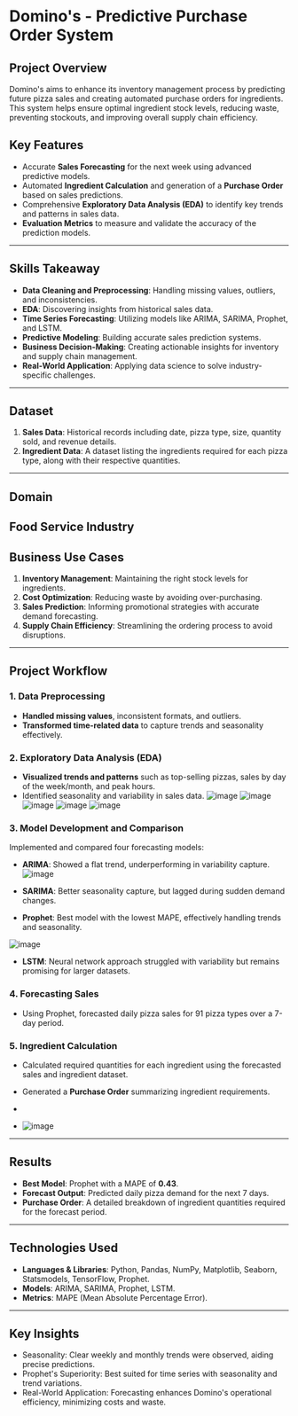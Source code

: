# Domino's - Predictive Purchase Order System

## Project Overview
Domino's aims to enhance its inventory management process by predicting future pizza sales and creating automated purchase orders for ingredients. This system helps ensure optimal ingredient stock levels, reducing waste, preventing stockouts, and improving overall supply chain efficiency.  

## Key Features
- Accurate **Sales Forecasting** for the next week using advanced predictive models.
- Automated **Ingredient Calculation** and generation of a **Purchase Order** based on sales predictions.
- Comprehensive **Exploratory Data Analysis (EDA)** to identify key trends and patterns in sales data.
- **Evaluation Metrics** to measure and validate the accuracy of the prediction models.

---

## Skills Takeaway
- **Data Cleaning and Preprocessing**: Handling missing values, outliers, and inconsistencies.
- **EDA**: Discovering insights from historical sales data.
- **Time Series Forecasting**: Utilizing models like ARIMA, SARIMA, Prophet, and LSTM.
- **Predictive Modeling**: Building accurate sales prediction systems.
- **Business Decision-Making**: Creating actionable insights for inventory and supply chain management.
- **Real-World Application**: Applying data science to solve industry-specific challenges.

---

## Dataset
1. **Sales Data**: Historical records including date, pizza type, size, quantity sold, and revenue details.
2. **Ingredient Data**: A dataset listing the ingredients required for each pizza type, along with their respective quantities.

---
## Domain
**Food Service Industry**
--
## Business Use Cases
1. **Inventory Management**: Maintaining the right stock levels for ingredients.
2. **Cost Optimization**: Reducing waste by avoiding over-purchasing.
3. **Sales Prediction**: Informing promotional strategies with accurate demand forecasting.
4. **Supply Chain Efficiency**: Streamlining the ordering process to avoid disruptions.

---

## Project Workflow

### 1. Data Preprocessing
- **Handled missing values**, inconsistent formats, and outliers.
- **Transformed time-related data** to capture trends and seasonality effectively.

### 2. Exploratory Data Analysis (EDA)
- **Visualized trends and patterns** such as top-selling pizzas, sales by day of the week/month, and peak hours.
- Identified seasonality and variability in sales data.
![image](https://github.com/user-attachments/assets/288b7483-2582-4eae-bc8c-749cf845d77f)
![image](https://github.com/user-attachments/assets/9cad7ea3-ae45-40d8-a266-6db9e5cd446f)
![image](https://github.com/user-attachments/assets/3aeeb3ca-23f3-4099-b75e-bfeeb98a7c5f)
![image](https://github.com/user-attachments/assets/7643dfe6-555c-4be2-bc68-0a600ba3c0d1)
![image](https://github.com/user-attachments/assets/5eb747e5-0442-4a39-a670-1b9945046e18)





### 3. Model Development and Comparison
Implemented and compared four forecasting models:
- **ARIMA**: Showed a flat trend, underperforming in variability capture.
  ![image](https://github.com/user-attachments/assets/b8a8fc61-3183-41e6-b7ae-116a63a59829)


- **SARIMA**: Better seasonality capture, but lagged during sudden demand changes.

- **Prophet**: Best model with the lowest MAPE, effectively handling trends and seasonality.

 ![image](https://github.com/user-attachments/assets/530a661c-c78a-4e26-b0ca-72fd7ef44305)

- **LSTM**: Neural network approach struggled with variability but remains promising for larger datasets.

### 4. Forecasting Sales
- Using Prophet, forecasted daily pizza sales for 91 pizza types over a 7-day period.

### 5. Ingredient Calculation
- Calculated required quantities for each ingredient using the forecasted sales and ingredient dataset.
- Generated a **Purchase Order** summarizing ingredient requirements.

-
- ![image](https://github.com/user-attachments/assets/044bec70-d6ce-46cb-b4e7-da123918c367)


---

## Results
- **Best Model**: Prophet with a MAPE of **0.43**.
- **Forecast Output**: Predicted daily pizza demand for the next 7 days.
- **Purchase Order**: A detailed breakdown of ingredient quantities required for the forecast period.

---

## Technologies Used
- **Languages & Libraries**: Python, Pandas, NumPy, Matplotlib, Seaborn, Statsmodels, TensorFlow, Prophet.
- **Models**: ARIMA, SARIMA, Prophet, LSTM.
- **Metrics**: MAPE (Mean Absolute Percentage Error).

---

## Key Insights
- Seasonality: Clear weekly and monthly trends were observed, aiding precise predictions.
- Prophet's Superiority: Best suited for time series with seasonality and trend variations.
- Real-World Application: Forecasting enhances Domino's operational efficiency, minimizing costs and waste.
